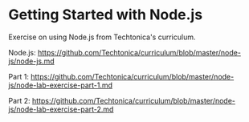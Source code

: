 # Getting Started with Node.js

Exercise on using Node.js from Techtonica's curriculum.

Node.js:
https://github.com/Techtonica/curriculum/blob/master/node-js/node-js.md

Part 1: https://github.com/Techtonica/curriculum/blob/master/node-js/node-lab-exercise-part-1.md

Part 2: https://github.com/Techtonica/curriculum/blob/master/node-js/node-lab-exercise-part-2.md